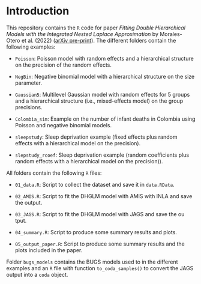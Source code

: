 # Introduction

This repository contains the `R` code for paper *Fitting Double Hierarchical Models with the Integrated Nested Laplace
 Approximation* by Morales-Otero et al. (2022) ([arXiv pre-print]()). The different folders contain the following examples:

* `Poisson`: Poisson model with random effects and a hierarchical structure on the precision of the random effects.

* `NegBin`: Negative binomial model with  a hierarchical structure on the size parameter.

* `Gaussian5`: Multilevel Gaussian model with random effects for 5 groups and a  hierarchical structure (i.e., mixed-effects model) on the group precisions.

* `Colombia_sim`: Example on the number of infant deaths in Colombia using Poisson and negative binomial models.

* `sleepstudy`: Sleep deprivation example (fixed effects plus random effects with a hierarchical model on the precision).

* `slepstudy_rcoef`: Sleep deprivation example (random coefficients plus random effects with a hierarchical model on the precision)).


All folders contain the following `R` files:

* `01_data.R`: Script to collect the dataset and save it in `data.RData`.

* `02_AMIS.R`: Script to fit the DHGLM model with AMIS with INLA and save the output.

* `03_JAGS.R`: Script to fit the DHGLM model with JAGS and save the ou
tput.

* `04_summary.R`: Script to produce some summary results and plots.

* `05_output_paper.R`: Script to produce some summary results and the plots included in the paper.

Folder `bugs_models` contains the BUGS models used to in the different examples and an `R` file with function `to_coda_samples()` to convert the JAGS output into a `coda` object.
